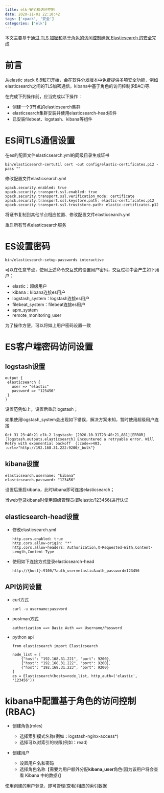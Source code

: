 ```yaml
---
title: elk-安全和访问控制
date: 2020-11-01 22:10:42
tags: ['xpack', '安全']
categories: ['elk']
---
```


本文主要基于[通过 TLS 加密和基于角色的访问控制确保 Elasticsearch 的安全](https://www.elastic.co/cn/blog/getting-started-with-elasticsearch-security)完成

# 前言

从elastic stack 6.8和7.1开始，会在软件分发版本中免费提供多项安全功能，例如elasticsearch之间的TLS加密通信，kibana中基于角色的访问控制(RBAC)等.

在完成下列操作前，应当完成以下操作：

* 创建一个3节点的elasticsearch集群
* elasticsearch集群安装并使用elasticsearch-head插件
* 已安装filebeat、logstash、kibana等组件

# ES间TLS通信设置

在es的配置文件elasticsearch.yml的同级目录生成证书

```
bin/elasticsearch-certutil cert -out config/elastic-certificates.p12 -pass ""
```

修改配置文件elasticsearch.yml

```
xpack.security.enabled: true
xpack.security.transport.ssl.enabled: true
xpack.security.transport.ssl.verification_mode: certificate
xpack.security.transport.ssl.keystore.path: elastic-certificates.p12
xpack.security.transport.ssl.truststore.path: elastic-certificates.p12
```

将证书复制到其他节点相应位置、修改配置文件elasticsearch.yml

重启所有节点elasticsearch服务

# ES设置密码

```
bin/elasticsearch-setup-passwords interactive
```

可以在任意节点，使用上述命令交互式的设置用户密码，交互过程中会产生如下用户：

* elastic：超级用户
* kibana：kibana连接es用户
* logstash_system：logstash连接es用户
* filebeat_system：filebeat连接es用户
* apm_system
* remote_monitoring_user

为了操作方便，可以将如上用户密码设置一致

# ES客户端密码访问设置

## logstash设置

```
output {
 elasticsearch {
   user => "elastic"
   password => "123456"
 }
}
```

设置范例如上，设置后重启logstash；

如果使用logstash_system会出现如下错误，解决方案未知，暂时使用超级用户连接

```
Oct 31 23:40:21 elk-2 logstash: [2020-10-31T23:40:21,881][ERROR][logstash.outputs.elasticsearch] Encountered a retryable error. Will Retry with exponential backoff  {:code=>403, :url=>"http://192.168.31.222:9200/_bulk"}
```

## kibana设置

```
elasticsearch.username: "kibana"
elasticsearch.password: "123456"
```

设置后重启kibana，此时kibana即可连接elasticsearch；

当web登录kibana时使用超级管理员(即elastic/123456)进行认证

## elasticsearch-head设置

* 修改elasticsearch.yml

  ```
  http.cors.enabled: true
  http.cors.allow-origin: "*"
  http.cors.allow-headers: Authorization,X-Requested-With,Content-Length,Content-Type
  ```

* 使用如下连接方式登录elasticsearch-head

  ```
  http://{host}:9100/?auth_user=elastic&auth_password=123456
  ```

## API访问设置

* curl方式

  ```
  curl -u username:password
  ```

* postman方式

  ```
  authorization ==> Basic Auth ==> Username/Password
  ```

* python api

  ```
  from elasticsearch import Elasticsearch
  
  node_list = [
      {"host": "192.168.31.221", "port": 9200},
      {"host": "192.168.31.222", "port": 9200},
      {"host": "192.168.31.223", "port": 9200}
  ]
  es = Elasticsearch(hosts=node_list, http_auth=('elastic', '123456'))
  ```

# kibana中配置基于角色的访问控制(RBAC)

* 创建角色(roles)
  * 选择索引模式名称(例如：logstash-nginx-access*)
  * 选择可以对索引的权限(例如：read)

* 创建用户
  * 设置用户名和密码
  * 选择角色名称【需要为用户额外分配**kibana_user**角色(因为该用户将会查看 Kibana 中的数据)】

使用创建的用户登录，即可管理(查看)相应的索引数据